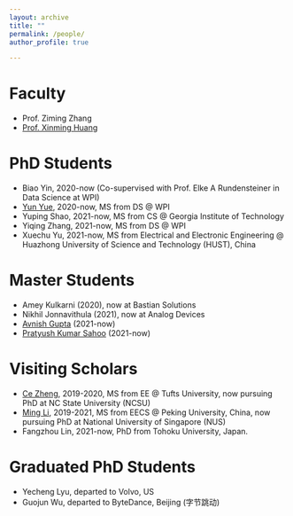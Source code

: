 ```yaml
---
layout: archive
title: ""
permalink: /people/
author_profile: true

---
```


# Faculty
* Prof. Ziming Zhang
* [Prof. Xinming Huang](http://users.wpi.edu/~xhuang/)

# PhD Students
* Biao Yin, 2020-now (Co-supervised with Prof. Elke A Rundensteiner in Data Science at WPI)
* [Yun Yue](https://yunyuny.com/), 2020-now, MS from DS @ WPI
* Yuping Shao, 2021-now, MS from CS @ Georgia Institute of Technology
* Yiqing Zhang, 2021-now, MS from DS @ WPI
* Xuechu Yu, 2021-now, MS from Electrical and Electronic Engineering @ Huazhong University of Science and Technology (HUST), China

# Master Students
* Amey Kulkarni (2020), now at Bastian Solutions
* Nikhil Jonnavithula (2021), now at Analog Devices
* [Avnish Gupta](https://avnishgupta143.github.io/portfolio/) (2021-now)
* [Pratyush Kumar Sahoo](https://pks-97.github.io/) (2021-now)

# Visiting Scholars
* [Ce Zheng](https://zczcwh.github.io), 2019-2020, MS from EE @ Tufts University, now pursuing PhD at NC State University (NCSU)
* [Ming Li](https://ming1993li.github.io), 2019-2021, MS from EECS @ Peking University, China, now pursuing PhD at National University of Singapore (NUS)
* Fangzhou Lin, 2021-now, PhD from Tohoku University, Japan.

# Graduated PhD Students
* Yecheng Lyu, departed to Volvo, US
* Guojun Wu, departed to ByteDance, Beijing (字节跳动)
